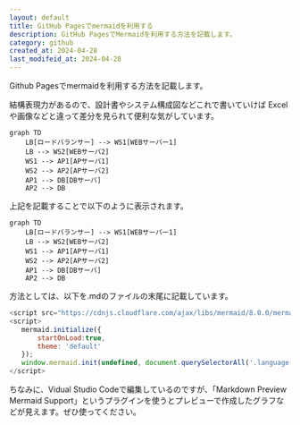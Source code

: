 ```yaml
---
layout: default
title: GitHub Pagesでmermaidを利用する
description: GitHub PagesでMermaidを利用する方法を記載します。
category: github
created_at: 2024-04-28
last_modifeid_at: 2024-04-28
---
```


Github Pagesでmermaidを利用する方法を記載します。

結構表現力があるので、設計書やシステム構成図などこれで書いていけば
Excelや画像などと違って差分を見られて便利な気がしています。

```
graph TD
    LB[ロードバランサー] --> WS1[WEBサーバー1]
    LB --> WS2[WEBサーバ2]
    WS1 --> AP1[APサーバ1]
    WS2 --> AP2[APサーバ2]    
    AP1 --> DB[DBサーバ]
    AP2 --> DB
```
上記を記載することで以下のように表示されます。

```mermaid
graph TD
    LB[ロードバランサー] --> WS1[WEBサーバー1]
    LB --> WS2[WEBサーバ2]
    WS1 --> AP1[APサーバ1]
    WS2 --> AP2[APサーバ2]    
    AP1 --> DB[DBサーバ]
    AP2 --> DB
```

方法としては、以下を.mdのファイルの末尾に記載しています。
```Javascript
<script src="https://cdnjs.cloudflare.com/ajax/libs/mermaid/8.0.0/mermaid.min.js"></script>
<script>
   mermaid.initialize({
       startOnLoad:true,
       theme: 'default'
   });
   window.mermaid.init(undefined, document.querySelectorAll('.language-mermaid'));
</script>
```

ちなみに、Vidual Studio Codeで編集しているのですが、「Markdown Preview Mermaid Support」というプラグインを使うとプレビューで作成したグラフなどが見えます。ぜひ使ってください。

<script src="https://cdnjs.cloudflare.com/ajax/libs/mermaid/8.0.0/mermaid.min.js"></script>
<script>
   mermaid.initialize({
       startOnLoad:true,
       theme: 'default'
   });
   window.mermaid.init(undefined, document.querySelectorAll('.language-mermaid'));
</script>